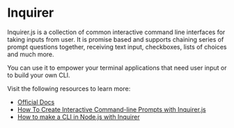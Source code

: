 # Inquirer

Inquirer.js is a collection of common interactive command line interfaces for taking inputs from user.
It is promise based and supports chaining series of prompt questions together, receiving text input, checkboxes, lists of choices and much more.

You can use it to empower your terminal applications that need user input or to build your own CLI.

Visit the following resources to learn more:

- [Official Docs](https://github.com/SBoudrias/Inquirer.js#readme)
- [How To Create Interactive Command-line Prompts with Inquirer.js](https://www.digitalocean.com/community/tutorials/nodejs-interactive-command-line-prompts)
- [How to make a CLI in Node.js with Inquirer](https://www.youtube.com/watch?v=0xjfkl9nODQ)
